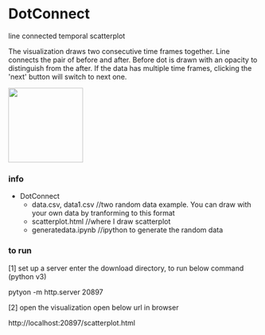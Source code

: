 # DotConnect
line connected temporal scatterplot

The visualization draws two consecutive time frames together. Line connects the pair of before and after.
Before dot is drawn with an opacity to distinguish from the after. 
If the data has multiple time frames, clicking the 'next' button will switch to next one.

<img src="https://github.com/vizgroup/DataDrivenEffect/blob/master/rc/marchingant.png" height="150">



### info

- DotConnect
  - data.csv, data1.csv //two random data example. You can draw with your own data by tranforming to this format
  - scatterplot.html //where I draw scatterplot
  - generatedata.ipynb //ipython to generate the random data

### to run 
[1] set up a server
enter the download directory, to run below command (python v3)

pytyon -m http.server 20897

[2] open the visualization
open below url in browser

http://localhost:20897/scatterplot.html
